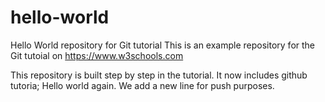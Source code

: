 # hello-world
Hello World repository for Git tutorial
This is an example repository for the Git tutoial on https://www.w3schools.com

This repository is built step by step in the tutorial.
It now includes github tutoria;
Hello world again.
We add a new line for push purposes.
